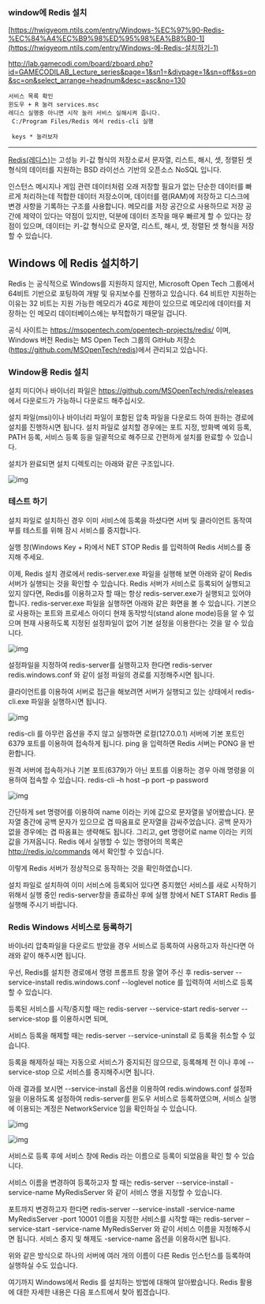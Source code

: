 ### window에 Redis 설치

[https://hwigyeom.ntils.com/entry/Windows-%EC%97%90-Redis-%EC%84%A4%EC%B9%98%ED%95%98%EA%B8%B0-1](https://hwigyeom.ntils.com/entry/Windows-에-Redis-설치하기-1)



http://lab.gamecodi.com/board/zboard.php?id=GAMECODILAB_Lecture_series&page=1&sn1=&divpage=1&sn=off&ss=on&sc=on&select_arrange=headnum&desc=asc&no=130







```
서비스 목록 확인
윈도우 + R 눌러 services.msc
레디스 실행중 아니면 시작 눌러 서비스 실해시켜 줍니다.
 C:/Program Files/Redis 에서 redis-cli 실행
 
 keys * 눌러보자
```



---



[Redis(레디스)](http://redis.io/)는 고성능 키-값 형식의 저장소로서 문자열, 리스트, 해시, 셋, 정렬된 셋 형식의 데이터를 지원하는 BSD 라이선스 기반의 오픈소스 NoSQL 입니다.

인스턴스 메시지나 게임 관련 데이터처럼 오래 저장할 필요가 없는 단순한 데이터를 빠르게 처리하는데 적합한 데이터 저장소이며, 데이터를 램(RAM)에 저장하고 디스크에 변경 사항을 기록하는 구조를 사용합니다.
메모리를 저장 공간으로 사용하므로 저장 공간에 제약이 있다는 약점이 있지만, 덕분에 데이터 조작을 매우 빠르게 할 수 있다는 장점이 있으며, 데이터는 키-값 형식으로 문자열, 리스트, 해시, 셋, 정렬된 셋 형식을 저장할 수 있습니다.

## Windows 에 Redis 설치하기

Redis 는 공식적으로 Windows를 지원하지 않지만, Microsoft Open Tech 그룹에서 64비트 기반으로 포팅하여 개발 및 유지보수를 진행하고 있습니다.
64 비트만 지원하는 이유는 32 비트는 지원 가능한 메모리가 4G로 제한이 있으므로 메모리에 데이터를 저장하는 인 메모리 데이터베이스에는 부적합하기 때문일 겁니다.

공식 사이트는 https://msopentech.com/opentech-projects/redis/ 이며, Windows 버전 Redis는 MS Open Tech 그룹의 GitHub 저장소(https://github.com/MSOpenTech/redis)에서 관리되고 있습니다.

### Window용 Redis 설치

설치 미디어나 바이너리 파일은 https://github.com/MSOpenTech/redis/releases 에서 다운로드가 가능하니 다운로드 해주십시오.

설치 파일(msi)이나 바이너리 파일이 포함된 압축 파일을 다운로드 하여 원하는 경로에 설치를 진행하시면 됩니다.
설치 파일로 설치할 경우에는 포트 지정, 방화벽 예외 등록, PATH 등록, 서비스 등록 등을 일괄적으로 해주므로 간편하게 설치를 완료할 수 있습니다.

설치가 완료되면 설치 디렉토리는 아래와 같은 구조입니다.

![img](https://t1.daumcdn.net/cfile/tistory/214E3D4356383E3109)

### 테스트 하기

설치 파일로 설치하신 경우 이미 서비스에 등록을 하셨다면 서버 및 클라이언트 동작여부를 테스트를 위해 잠시 서비스를 중지합니다.

실행 창(Windows Key + R)에서
NET STOP Redis
를 입력하여 Redis 서비스를 중지해 주세요.

이제, Redis 설치 경로에서 redis-server.exe 파일을 실행해 보면 아래와 같이 Redis 서버가 실행되는 것을 확인할 수 있습니다.
Redis 서버가 서비스로 등록되어 실행되고 있지 않다면, Redis를 이용하고자 할 때는 항상 redis-server.exe가 실행되고 있어야 합니다.
redis-server.exe 파일을 실행하면 아래와 같은 화면을 볼 수 있습니다.
기본으로 사용하는 포트와 프로세스 아이디 현재 동작방식(stand alone mode)등을 알 수 있으며 현재 사용하도록 지정된 설정파일이 없어 기본 설정을 이용한다는 것을 알 수 있습니다.

![img](D:\Com2us\Com2usDocument\Server\Game\Fishing\image\22553C4456383E3212)

설정파일을 지정하여 redis-server를 실행하고자 한다면
redis-server redis.windows.conf
와 같이 설정 파일의 경로를 지정해주시면 됩니다.

클라이언트를 이용하여 서버로 접근을 해보려면 서버가 실행되고 있는 상태에서 redis-cli.exe 파일을 실행하시면 됩니다.

![img](D:\Com2us\Com2usDocument\Server\Game\Fishing\image\212A804856383E3212)

redis-cli 를 아무런 옵션을 주지 않고 실행하면 로컬(127.0.0.1) 서버에 기본 포트인 6379 포트를 이용하여 접속하게 됩니다.
ping 을 입력하면 Redis 서버는 PONG 을 반환합니다.

원격 서버에 접속하거나 기본 포트(6379)가 아닌 포트를 이용하는 경우 아래 명령을 이용하여 접속할 수 있습니다.
redis-cli –h host –p port –p password

![img](D:\Com2us\Com2usDocument\Server\Game\Fishing\image\2652F94356383E3416)

간단하게 set 명령어를 이용하여 name 이라는 키에 값으로 문자열을 넣어봤습니다.
문자열 중간에 공백 문자가 있으므로 겹 따옴표로 문자열을 감싸주었습니다. 공백 문자가 없을 경우에는 겹 따옴표는 생략해도 됩니다.
그리고, get 명령어로 name 이라는 키의 값을 가져옵니다.
Redis 에서 실행할 수 있는 명령어의 목록은 http://redis.io/commands 에서 확인할 수 있습니다.

이렇게 Redis 서버가 정상적으로 동작하는 것을 확인하였습니다.

설치 파일로 설치하여 이미 서비스에 등록되어 있다면 중지했던 서비스를 새로 시작하기 위해서 실행 중인 redis-server창을 종료하신 후에 실행 창에서
NET START Redis
를 실행해 주시기 바랍니다.

 

### Redis Windows 서비스로 등록하기

바이너리 압축파일을 다운로드 받았을 경우 서비스로 등록하여 사용하고자 하신다면 아래와 같이 해주시면 됩니다.

우선, Redis를 설치한 경로에서 명령 프롬프트 창을 열어 주신 후
redis-server --service-install redis.windows.conf --loglevel notice
를 입력하여 서비스로 등록할 수 있습니다.

등록된 서비스를 시작/중지할 때는
redis-server --service-start
redis-server --service-stop
를 이용하시면 되며,

서비스 등록을 해제할 때는
redis-server --service-uninstall
로 등록을 취소할 수 있습니다.

등록을 해제하실 때는 자동으로 서비스가 중지되진 않으므로, 등록해제 전 이나 후에 --service-stop 으로 서비스를 중지해주시면 됩니다.

아래 결과를 보시면 --service-install 옵션을 이용하여 redis.windows.conf 설정파일을 이용하도록 설정하여 redis-server를 윈도우 서비스로 등록하였으며, 서비스 실행에 이용되는 계정은 NetworkService 임을 확인하실 수 있습니다.

![img](https://t1.daumcdn.net/cfile/tistory/2106394956383E3517)

![img](D:\Com2us\Com2usDocument\Server\Game\Fishing\image\2714E44B56383E3606)

서비스로 등록 후에 서비스 창에 Redis 라는 이름으로 등록이 되었음을 확인 할 수 있습니다.

서비스 이름을 변경하여 등록하고자 할 때는
redis-server --service-install -service-name MyRedisServer
와 같이 서비스 명을 지정할 수 있습니다.

포트까지 변경하고자 한다면
redis-server --service-install -service-name MyRedisServer -port 10001
이름을 지정한 서비스를 시작할 때는
redis-server –service-start -service-name MyRedisServer
와 같이 서비스 이름을 지정해주시면 됩니다.
서비스 중지 및 해제도 -service-name 옵션을 이용하시면 됩니다.

위와 같은 방식으로 하나의 서버에 여러 개의 이름이 다른 Redis 인스턴스를 등록하여 실행하실 수도 있습니다.

여기까지 Windows에서 Redis 를 설치하는 방법에 대해여 알아봤습니다.
Redis 활용에 대한 자세한 내용은 다음 포스트에서 찾아 뵙겠습니다.



